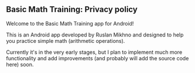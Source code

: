 ## Basic Math Training: Privacy policy

Welcome to the Basic Math Training app for Android!

This is an Android app developed by Ruslan Mikhno and designed to help you practice simple math (arithmetic operations).

Currently it's in the very early stages, but I plan to implement much more functionality and add improvements (and probably will add the source code here) soon.
